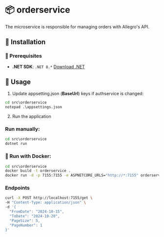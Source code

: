 # 📦 orderservice
The microservice is responsible for managing orders with Allegro's API.

## :mechanical_leg: Installation
### :pushpin: Prerequisites

- **.NET SDK**: `.NET 8.*` [Download .NET](https://dotnet.microsoft.com/en-us/download/dotnet/8.0)

## 🔧 Usage
1. Update appsetting.json (**BaseUrl**) keys if authservice is changed:
```cmd
cd src\orderservice
notepad .\appsettings.json
```

2. Run the application
### Run manually:
```cmd
cd src\orderservice
dotnet run
```
### 🐳 Run with Docker:
```cmd
cd src\orderservice
docker build -t orderservice .
docker run -d -p 7155:7155 -e ASPNETCORE_URLS="http://*:7155" orderservice orderservice
```

### Endpoints
```bash
curl -X POST http://localhost:7155/get \
-H "Content-Type: application/json" \
-d '{
  "FromDate": "2024-10-15",
  "ToDate": "2024-10-20",
  "PageSize": 5,
  "PageNumber": 1
}'
```


